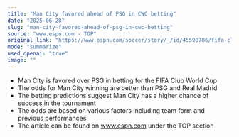 ```yaml
---
title: "Man City favored ahead of PSG in CWC betting"
date: "2025-06-28"
slug: "man-city-favored-ahead-of-psg-in-cwc-betting"
source: "www.espn.com - TOP"
original_link: "https://www.espn.com/soccer/story/_/id/45598786/fifa-club-world-cup-odds-betting-man-city-psg-real-madrid"
mode: "summarize"
used_openai: "true"
image: ""
---
```


- Man City is favored over PSG in betting for the FIFA Club World Cup
- The odds for Man City winning are better than PSG and Real Madrid
- The betting predictions suggest Man City has a higher chance of success in the tournament
- The odds are based on various factors including team form and previous performances
- The article can be found on www.espn.com under the TOP section